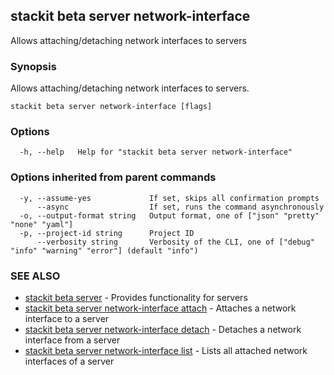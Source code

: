 ## stackit beta server network-interface

Allows attaching/detaching network interfaces to servers

### Synopsis

Allows attaching/detaching network interfaces to servers.

```
stackit beta server network-interface [flags]
```

### Options

```
  -h, --help   Help for "stackit beta server network-interface"
```

### Options inherited from parent commands

```
  -y, --assume-yes             If set, skips all confirmation prompts
      --async                  If set, runs the command asynchronously
  -o, --output-format string   Output format, one of ["json" "pretty" "none" "yaml"]
  -p, --project-id string      Project ID
      --verbosity string       Verbosity of the CLI, one of ["debug" "info" "warning" "error"] (default "info")
```

### SEE ALSO

* [stackit beta server](./stackit_beta_server.md)	 - Provides functionality for servers
* [stackit beta server network-interface attach](./stackit_beta_server_network-interface_attach.md)	 - Attaches a network interface to a server
* [stackit beta server network-interface detach](./stackit_beta_server_network-interface_detach.md)	 - Detaches a network interface from a server
* [stackit beta server network-interface list](./stackit_beta_server_network-interface_list.md)	 - Lists all attached network interfaces of a server

